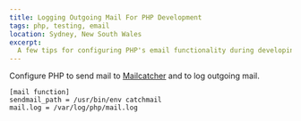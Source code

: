 ```yaml
---
title: Logging Outgoing Mail For PHP Development
tags: php, testing, email
location: Sydney, New South Wales
excerpt: 
  A few tips for configuring PHP's email functionality during developing.
---
```


Configure PHP to send mail to [Mailcatcher][] and to log outgoing mail.

[Mailcatcher]: http://mailcatcher.me/

````{ini}
[mail function]
sendmail_path = /usr/bin/env catchmail
mail.log = /var/log/php/mail.log
````
